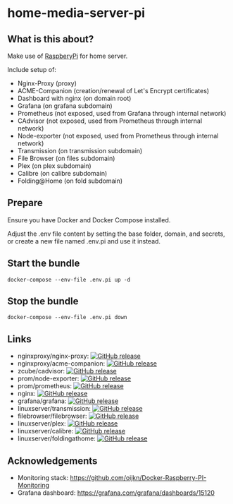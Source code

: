 # home-media-server-pi

## What is this about?
Make use of [RaspberyPi](https://www.raspberrypi.com) for home server.

Include setup of:
- Nginx-Proxy (proxy)
- ACME-Companion (creation/renewal of Let's Encrypt certificates) 
- Dashboard with nginx (on domain root)
- Grafana (on grafana subdomain)
- Prometheus (not exposed, used from Grafana through internal network)
- CAdvisor (not exposed, used from Prometheus through internal network)
- Node-exporter (not exposed, used from Prometheus through internal network)
- Transmission (on transmission subdomain)
- File Browser (on files subdomain)
- Plex (on plex subdomain)
- Calibre (on calibre subdomain)
- Folding@Home (on fold subdomain)

## Prepare
Ensure you have Docker and Docker Compose installed.

Adjust the .env file content by setting the base folder, domain, and secrets, or create a new file named .env.pi and use it instead.

## Start the bundle
```
docker-compose --env-file .env.pi up -d
```
## Stop the bundle
```
docker-compose --env-file .env.pi down
```

## Links

- nginxproxy/nginx-proxy: [![GitHub release](https://img.shields.io/github/tag/nginx-proxy/nginx-proxy.svg)](https://hub.docker.com/r/nginxproxy/nginx-proxy) 
- nginxproxy/acme-companion: [![GitHub release](https://img.shields.io/github/tag/nginx-proxy/acme-companion.svg)](https://hub.docker.com/r/nginxproxy/acme-companion)
- zcube/cadvisor: [![GitHub release](https://img.shields.io/github/release/google/cadvisor.svg)](https://hub.docker.com/r/zcube/cadvisor)
- prom/node-exporter: [![GitHub release](https://img.shields.io/github/tag/prometheus/node_exporter.svg)](https://hub.docker.com/r/prom/node-exporter)
- prom/prometheus: [![GitHub release](https://img.shields.io/github/tag/prometheus/prometheus.svg)](https://hub.docker.com/r/prom/prometheus)
- nginx: [![GitHub release](https://img.shields.io/github/tag/nginxinc/docker-nginx.svg)](https://hub.docker.com/_/nginx)
- grafana/grafana: [![GitHub release](https://img.shields.io/github/tag/grafana/grafana.svg)](https://hub.docker.com/r/grafana/grafana)
- linuxserver/transmission: [![GitHub release](https://img.shields.io/github/tag/linuxserver/docker-transmission.svg)](https://hub.docker.com/r/linuxserver/transmission)
- filebrowser/filebrowser: [![GitHub release](https://img.shields.io/github/tag/filebrowser/filebrowser.svg)](https://hub.docker.com/r/filebrowser/filebrowser)
- linuxserver/plex: [![GitHub release](https://img.shields.io/github/tag/linuxserver/docker-plex.svg)](https://hub.docker.com/r/linuxserver/plex)
- linuxserver/calibre: [![GitHub release](https://img.shields.io/github/tag/linuxserver/docker-calibre.svg)](https://hub.docker.com/r/linuxserver/calibre)
- linuxserver/foldingathome:  [![GitHub release](https://img.shields.io/github/tag/linuxserver/docker-foldingathome.svg)](https://hub.docker.com/r/linuxserver/foldingathome)

## Acknowledgements

- Monitoring stack: https://github.com/oijkn/Docker-Raspberry-PI-Monitoring
- Grafana dashboard: https://grafana.com/grafana/dashboards/15120

